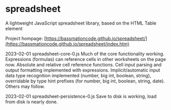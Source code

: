 # spreadsheet
A lightweight JavaScript spreadsheet library, based on the HTML Table element

Project hompage: [https://bassmationcode.github.io/spreadsheet/](https://bassmationcode.github.io/spreadsheet/index.htm)

2023-02-01  spreadsheet-core-0.js  Much of the core functionality working. Expressions (formulas) can reference cells in other worksheets on the page now. Absolute and relative cell reference functions. Cell input parsing and output formatting implemented with expressions. Implicit/automatic input data type recognition implemented (number, big int, boolean, string), overridable by type hint prefixes (for number, big int, boolean, string, date). Others may follow.

2023-02-01  spreadsheet-persistence-0.js  Save to disk is working, load from disk is nearly done.
